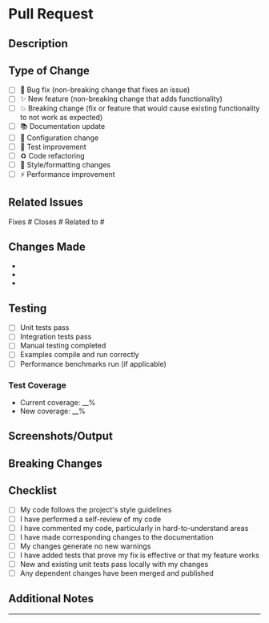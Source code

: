 # Pull Request

## Description

<!-- Provide a brief description of the changes in this PR -->

## Type of Change

<!-- Mark the relevant option with an "x" -->

- [ ] 🐛 Bug fix (non-breaking change that fixes an issue)
- [ ] ✨ New feature (non-breaking change that adds functionality)
- [ ] 💥 Breaking change (fix or feature that would cause existing functionality
      to not work as expected)
- [ ] 📚 Documentation update
- [ ] 🔧 Configuration change
- [ ] 🧪 Test improvement
- [ ] ♻️ Code refactoring
- [ ] 🎨 Style/formatting changes
- [ ] ⚡ Performance improvement

## Related Issues

<!-- Link any related issues using #issue_number -->

Fixes # Closes # Related to #

## Changes Made

<!-- List the specific changes made in this PR -->

-
-
-

## Testing

<!-- Describe the testing performed -->

- [ ] Unit tests pass
- [ ] Integration tests pass
- [ ] Manual testing completed
- [ ] Examples compile and run correctly
- [ ] Performance benchmarks run (if applicable)

### Test Coverage

<!-- If this PR affects test coverage, provide details -->

- Current coverage: \_\_%
- New coverage: \_\_%

## Screenshots/Output

<!-- If applicable, add screenshots or command outputs -->

## Breaking Changes

<!-- If this is a breaking change, describe what breaks and how to migrate -->

## Checklist

<!-- Mark completed items with an "x" -->

- [ ] My code follows the project's style guidelines
- [ ] I have performed a self-review of my code
- [ ] I have commented my code, particularly in hard-to-understand areas
- [ ] I have made corresponding changes to the documentation
- [ ] My changes generate no new warnings
- [ ] I have added tests that prove my fix is effective or that my feature works
- [ ] New and existing unit tests pass locally with my changes
- [ ] Any dependent changes have been merged and published

## Additional Notes

<!-- Add any additional notes, concerns, or questions -->

---

<!--
This PR will be automatically validated by our CI/CD pipeline:
- ✅ Tests across Node.js versions 18.x-24.x
- ✅ Code quality checks (TypeScript, ESLint, Prettier)
- ✅ Build validation
- ✅ Examples validation
- ✅ Documentation checks
- ✅ Security audit
- ✅ Performance benchmarks

All checks must pass before this PR can be merged.
-->
